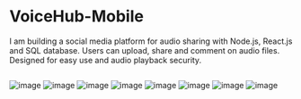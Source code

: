 # VoiceHub-Mobile
I am building a social media platform for audio sharing with Node.js, React.js and SQL database. Users can upload, share and comment on audio files. Designed for easy use and audio playback security.
<div style="display:flex; flex-direction:row;">

![image](https://user-images.githubusercontent.com/59453560/235859749-ff344ebc-4ff1-4c93-af05-ef9efdfad306.png)
![image](https://user-images.githubusercontent.com/59453560/235859944-80b527e1-38a4-4524-85d4-de985b1c8c8d.png)
![image](https://user-images.githubusercontent.com/59453560/235859977-b7b58173-85c1-4ef4-ac00-5518832cee48.png)
![image](https://user-images.githubusercontent.com/59453560/235860033-b7a9f8bc-ccc1-41dc-9b22-ef887c1fb960.png)
![image](https://user-images.githubusercontent.com/59453560/235860076-06f388fb-7f85-4fb5-afd1-d00c0a75d545.png)
![image](https://user-images.githubusercontent.com/59453560/235860108-6ab5f9c3-a17f-428c-ae11-5a939eb109fc.png)
![image](https://user-images.githubusercontent.com/59453560/235860139-3edf11b4-5220-4acf-a72d-56cab96241bb.png)
![image](https://user-images.githubusercontent.com/59453560/235860149-380632cf-7633-426b-8e72-7e55dffd59e4.png)

  </div>
